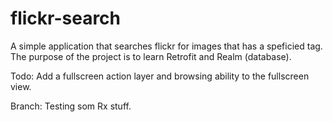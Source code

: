# flickr-search
A simple application that searches flickr for images that has a speficied tag.
The purpose of the project is to learn Retrofit and Realm (database).

Todo: Add a fullscreen action layer and browsing ability to the fullscreen view.

Branch: Testing som Rx stuff.
